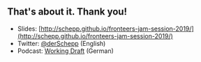 <!-- .slide: data-background="images/backgrounds/thankyoupage.jpg" data-state="inverted faded" -->

<br><br><br><br><br><br>
## That's about it. Thank you!

* Slides: [http://schepp.github.io/fronteers-jam-session-2019/](http://schepp.github.io/fronteers-jam-session-2019/)
* Twitter: [@derSchepp](https://twitter.com/derSchepp) (English)
* Podcast: [Working Draft](http://workingdraft.de) (German)
